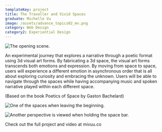 ```yaml
---
templateKey: project
title: The Traveller and Vivid Spaces
graduate: Michelle Vu
image: /assets/advance_topics02_mv.png
category: Web Design
category2: Experiential Design
---
```

![The opening scene.](/assets/advance_topics03_mv.png)

An experimental journey that explores a narrative through a poetic format using 3d visual art forms. By fabricating a 3d space, the visual art forms transcends both emotions and expression. By moving from space to space, users will experience a different emotion in asynchronous order that is all about exploring curiosity and embracing the unknown. Users will be able to navigate through the spaces while having accompanying music and spoken narrative played within each different space. 

(Based on the book Poetics of Space by Gaston Bachelard)

![One of the spaces when leaving the beginning. ](/assets/advance_topics01_mv.png)

![Another perspective is viewed when holding the space bar.](/assets/advance_topics04_mv.png)

Check out the full project and video at mivuu.co
